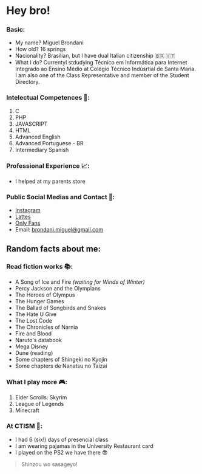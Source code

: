 ﻿# Hey bro!
### Basic:

- My name? Miguel Brondani
- How old? 16 springs
- Nacionality? Brasilian, but I have dual Italian citizenship 🇧🇷 🇮🇹
- What I do? Currentyl stdudying Técnico em Informática para Internet Integrado ao Ensino Médio at Colégio Técnico Indúsrtial de Santa Maria. I am also one of the Class Representative and member of the Student Directory.

### Intelectual Competences 🧠:
1. C
2. PHP
3. JAVASCRIPT
4. HTML
5. Advanced English
6. Advanced Portuguese - BR
7. Intermediary Spanish

### Professional Experience 📈:

- I helped at my parents store

### Public Social Medias and Contact 📱:

- [Instagram](https://www.instagram.com/brondani.miguel)
- [Lattes](https://lattes.cnpq.br)
- [Only Fans](https://www.youtube.com/watch?v=dQw4w9WgXcQ)
- Email: brondani.miguel@gmail.com

## Random facts about me:

### Read fiction works 📚:
* A Song of Ice and Fire *(waiting for Winds of Winter)*
* Percy Jackson and the Olympians
* The Heroes of Olympus
* The Hunger Games
* The Ballad of Songbirds and Snakes
* The Hate U Give
* The Lost Code
* The Chronicles of Narnia
* Fire and Blood
* Naruto's databook
* Mega Disney
* Dune (reading)
* Some chapters of Shingeki no Kyojin
* Some chapters de Nanatsu no Taizai

### What I play more 🎮:
1. Elder Scrolls: Skyrim
2. League of Legends
3. Minecraft

### At CTISM 🏫:
- I had 6 (six!) days of presencial class
- I am wearing pajamas in the University Restaurant card
- I played on the PS2 we have there 😎
> Shinzou wo sasageyo!